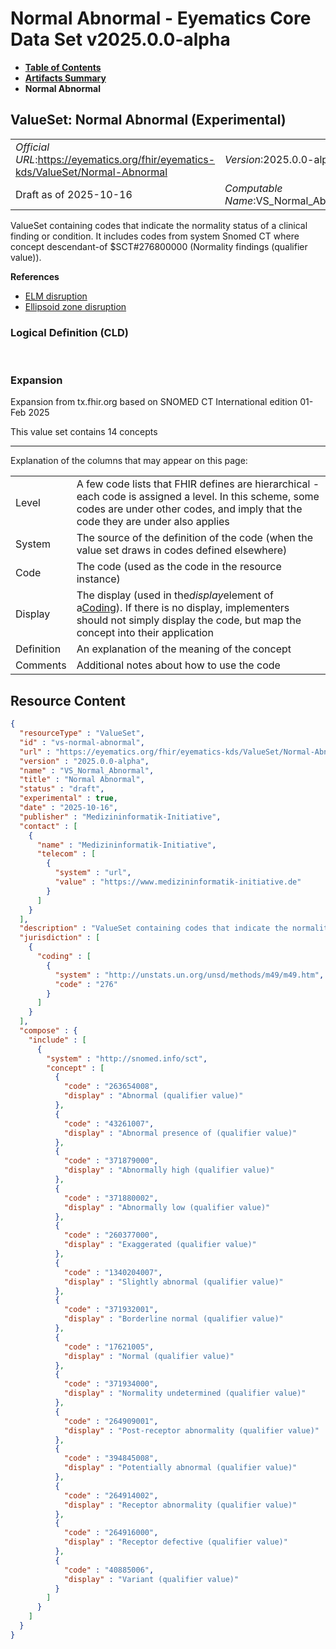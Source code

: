 # Normal Abnormal - Eyematics Core Data Set v2025.0.0-alpha

* [**Table of Contents**](toc.md)
* [**Artifacts Summary**](artifacts.md)
* **Normal Abnormal**

## ValueSet: Normal Abnormal (Experimental) 

| | |
| :--- | :--- |
| *Official URL*:https://eyematics.org/fhir/eyematics-kds/ValueSet/Normal-Abnormal | *Version*:2025.0.0-alpha |
| Draft as of 2025-10-16 | *Computable Name*:VS_Normal_Abnormal |

 
ValueSet containing codes that indicate the normality status of a clinical finding or condition. It includes codes from system Snomed CT where concept descendant-of $SCT#276800000 (Normality findings (qualifier value)). 

 **References** 

* [ELM disruption](StructureDefinition-observation-elm-disruption.md)
* [Ellipsoid zone disruption](StructureDefinition-observation-ze.md)

### Logical Definition (CLD)

 

### Expansion

Expansion from tx.fhir.org based on SNOMED CT International edition 01-Feb 2025

This value set contains 14 concepts

-------

 Explanation of the columns that may appear on this page: 

| | |
| :--- | :--- |
| Level | A few code lists that FHIR defines are hierarchical - each code is assigned a level. In this scheme, some codes are under other codes, and imply that the code they are under also applies |
| System | The source of the definition of the code (when the value set draws in codes defined elsewhere) |
| Code | The code (used as the code in the resource instance) |
| Display | The display (used in the*display*element of a[Coding](http://hl7.org/fhir/R4/datatypes.html#Coding)). If there is no display, implementers should not simply display the code, but map the concept into their application |
| Definition | An explanation of the meaning of the concept |
| Comments | Additional notes about how to use the code |



## Resource Content

```json
{
  "resourceType" : "ValueSet",
  "id" : "vs-normal-abnormal",
  "url" : "https://eyematics.org/fhir/eyematics-kds/ValueSet/Normal-Abnormal",
  "version" : "2025.0.0-alpha",
  "name" : "VS_Normal_Abnormal",
  "title" : "Normal Abnormal",
  "status" : "draft",
  "experimental" : true,
  "date" : "2025-10-16",
  "publisher" : "Medizininformatik-Initiative",
  "contact" : [
    {
      "name" : "Medizininformatik-Initiative",
      "telecom" : [
        {
          "system" : "url",
          "value" : "https://www.medizininformatik-initiative.de"
        }
      ]
    }
  ],
  "description" : "ValueSet containing codes that indicate the normality status of a clinical finding or condition. It includes codes from system Snomed CT where concept descendant-of $SCT#276800000 (Normality findings (qualifier value)).",
  "jurisdiction" : [
    {
      "coding" : [
        {
          "system" : "http://unstats.un.org/unsd/methods/m49/m49.htm",
          "code" : "276"
        }
      ]
    }
  ],
  "compose" : {
    "include" : [
      {
        "system" : "http://snomed.info/sct",
        "concept" : [
          {
            "code" : "263654008",
            "display" : "Abnormal (qualifier value)"
          },
          {
            "code" : "43261007",
            "display" : "Abnormal presence of (qualifier value)"
          },
          {
            "code" : "371879000",
            "display" : "Abnormally high (qualifier value)"
          },
          {
            "code" : "371880002",
            "display" : "Abnormally low (qualifier value)"
          },
          {
            "code" : "260377000",
            "display" : "Exaggerated (qualifier value)"
          },
          {
            "code" : "1340204007",
            "display" : "Slightly abnormal (qualifier value)"
          },
          {
            "code" : "371932001",
            "display" : "Borderline normal (qualifier value)"
          },
          {
            "code" : "17621005",
            "display" : "Normal (qualifier value)"
          },
          {
            "code" : "371934000",
            "display" : "Normality undetermined (qualifier value)"
          },
          {
            "code" : "264909001",
            "display" : "Post-receptor abnormality (qualifier value)"
          },
          {
            "code" : "394845008",
            "display" : "Potentially abnormal (qualifier value)"
          },
          {
            "code" : "264914002",
            "display" : "Receptor abnormality (qualifier value)"
          },
          {
            "code" : "264916000",
            "display" : "Receptor defective (qualifier value)"
          },
          {
            "code" : "40885006",
            "display" : "Variant (qualifier value)"
          }
        ]
      }
    ]
  }
}

```
